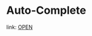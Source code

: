 # Auto-Complete

link: <a target="_blank" href="https://gabrielpossasb.github.io/Auto-Complete/">OPEN </a>
